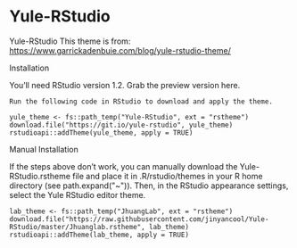 # Yule-RStudio
Yule-RStudio
This theme is from: https://www.garrickadenbuie.com/blog/yule-rstudio-theme/


Installation

You’ll need RStudio version 1.2. Grab the preview version here.

    Run the following code in RStudio to download and apply the theme.

    yule_theme <- fs::path_temp("Yule-RStudio", ext = "rstheme")
    download.file("https://git.io/yule-rstudio", yule_theme)
    rstudioapi::addTheme(yule_theme, apply = TRUE)

Manual Installation

If the steps above don’t work, you can manually download the Yule-RStudio.rstheme file and place it in .R/rstudio/themes in your R home directory (see path.expand("~")). Then, in the RStudio appearance settings, select the Yule RStudio editor theme.


    lab_theme <- fs::path_temp("JhuangLab", ext = "rstheme")
    download.file("https://raw.githubusercontent.com/jinyancool/Yule-RStudio/master/Jhuanglab.rstheme", lab_theme)
    rstudioapi::addTheme(lab_theme, apply = TRUE)
